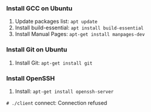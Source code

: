 
### Install GCC on Ubuntu
1. Update packages list: `apt update`
2. Install build-essential: `apt install build-essential`
3. Install Manual Pages: `apt-get install manpages-dev`

### Install Git on Ubuntu
1. Install Git: `apt-get install git`

### Install OpenSSH
1. Install: `apt-get install openssh-server`


`# ./client`
connect: Connection refused